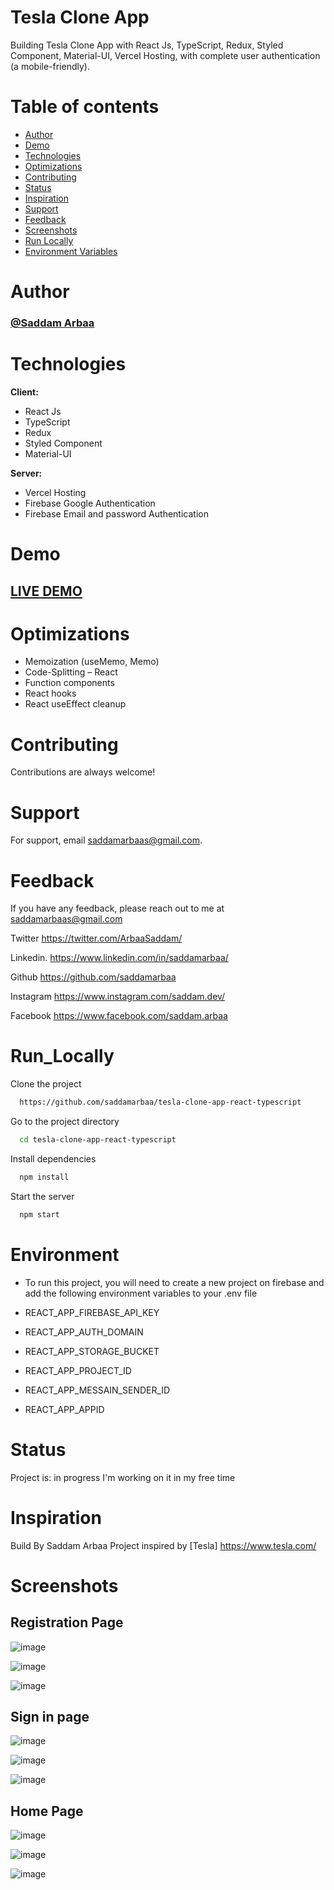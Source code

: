 
# Tesla Clone App

Building Tesla Clone App with React Js, TypeScript, Redux, Styled Component,
Material-UI, Vercel Hosting, with complete user authentication (a mobile-friendly).

# Table of contents

-  [Author](#Author)
-  [Demo](#Demo)
-  [Technologies](#Technologies)
-  [Optimizations](#Optimizations)
-  [Contributing](#Contributing)
-  [Status](#status)
-  [Inspiration](#inspiration)
-  [Support](#Support)
-  [Feedback](#Feedback)
-  [Screenshots](#Screenshots)
-  [Run Locally](#Run_Locally)
-  [Environment Variables](#Environment)


# Author

### <a href="https://github.com/saddamarbaa">@Saddam Arbaa</a>

# Technologies

**Client:**

-  React Js
-  TypeScript
-  Redux
-  Styled Component
-  Material-UI

**Server:**

-  Vercel Hosting
-  Firebase Google Authentication
-  Firebase Email and password Authentication

# Demo

## <a href="https://tesla-clone-app-neon.vercel.app/">LIVE DEMO</a>

<!-- ###  <a href="https://www.loom.com/share/545edc779b964d2095f9dd5a5d22a0b4"> Live Video Demo </a> -->

# Optimizations

-  Memoization (useMemo, Memo)
-  Code-Splitting – React
-  Function components
-  React hooks
-  React useEffect cleanup

# Contributing

Contributions are always welcome!

# Support

For support, email saddamarbaas@gmail.com.

# Feedback

If you have any feedback, please reach out to me at saddamarbaas@gmail.com

Twitter
https://twitter.com/ArbaaSaddam/

Linkedin.
https://www.linkedin.com/in/saddamarbaa/

Github
https://github.com/saddamarbaa

Instagram
https://www.instagram.com/saddam.dev/

Facebook
https://www.facebook.com/saddam.arbaa

# Run_Locally

Clone the project

```bash
  https://github.com/saddamarbaa/tesla-clone-app-react-typescript
```

Go to the project directory

```bash
  cd tesla-clone-app-react-typescript
```

Install dependencies

```bash
  npm install
```

Start the server

```bash
  npm start


```

# Environment

-  To run this project, you will need to create a new project on firebase and add the following environment variables to your .env file

-  REACT_APP_FIREBASE_API_KEY
-  REACT_APP_AUTH_DOMAIN
-  REACT_APP_STORAGE_BUCKET
-  REACT_APP_PROJECT_ID
-  REACT_APP_MESSAIN_SENDER_ID
-  REACT_APP_APPID

# Status

Project is: in progress I'm working on it in my free time

# Inspiration

Build By Saddam Arbaa Project inspired by [Tesla] https://www.tesla.com/



# Screenshots

## Registration Page
![image](https://user-images.githubusercontent.com/51326421/179383163-3581be5c-03b4-4a59-87c8-9ded67c0dcc6.png)


![image](https://user-images.githubusercontent.com/51326421/179383172-9f77f29d-f005-4e5d-bc83-edfeaa630a79.png)


![image](https://user-images.githubusercontent.com/51326421/179383178-8f9b5049-6bae-40bc-9c78-9340259f0740.png)


## Sign in page

![image](https://user-images.githubusercontent.com/51326421/179383094-4e81efef-66ea-4b27-bf88-13e110bcdea4.png)


![image](https://user-images.githubusercontent.com/51326421/179383130-37754a0d-46ee-4720-bd7f-44274dc3c7e6.png)


![image](https://user-images.githubusercontent.com/51326421/179383142-49a8946b-9ff1-4386-b3ba-5581e06cc3a2.png)


## Home Page

![image](https://user-images.githubusercontent.com/51326421/179383022-e608b3c0-5c41-4c0c-88ab-74782aa0c774.png)


![image](https://user-images.githubusercontent.com/51326421/179383033-12199820-7fbc-40de-8f89-6b578463b98f.png)


![image](https://user-images.githubusercontent.com/51326421/179383045-d5b7352c-d6ff-46c7-a0b4-2ef355cea1be.png)


